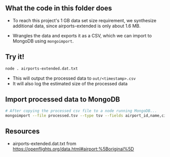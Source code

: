 ## What the code in this folder does

- To reach this project's 1 GB data set size requirement, we synthesize additional data, since airports-extended is only about 1.6 MB. 
 
- Wrangles the data and exports it as a CSV, which we can import to MongoDB using ``mongoimport``.


## Try it!

```bash
node . airports-extended.dat.txt
```
- This will output the processed data to ``out/<timestamp>.csv``
- It will also log the estimated size of the processed data

## Import processed data to MongoDB
```bash
# After copying the processed csv file to a node running MongoDB...
mongoimport --file processed.tsv --type tsv --fields airport_id,name,city,country,iata,icao,altitude,timezone,dst,tz,type,source,lonLat --db project --collection openflight --username team --password nosql --authenticationDatabase admin
```

## Resources
- airports-extended.dat.txt from https://openflights.org/data.html#airport:%5Boriginal%5D
